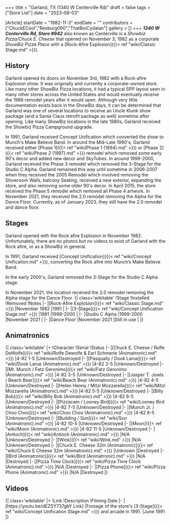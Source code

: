 +++
title = "Garland, TX (1340 W Centerville Rd)"
draft = false
tags = ["Store List"]
date = "2023-08-03"

[Article]
startDate = "1982-11-3"
endDate = ""
contributors = ["ChuckECool","Rexburg090","ThatBoiCydalan"]
gallery = []
+++
<b><i>1340 W Centerville Rd, Store #942</b></i> also known as <b></b>Centerville<b></b> is a <i>Showbiz Pizza/Chuck E. Cheese</i> that opened on November 3, 1982 as a corporate <i>ShowBiz Pizza Place</i> with a [Rock-Afire Explosion]({{< ref "wiki/Classic Stage.md" >}}).
<h2>History</h2>
Garland opened its doors on November 3rd, 1982 with a Rock-afire Explosion show. It was originally and currently a corporate-owned store. Like many other ShowBiz Pizza locations, it had a typical SPP layout seen in many other stores across the United States and would eventually receive the 1988 remodel years after it would open. Although very little documentation exists back in the ShowBiz days, it can be determined that Garland was one of several locations to receive an Uncle Klunk show package (and a Santa Claus retrofit package as well) sometime after opening. Like many ShowBiz locations in the late 1980s, Garland received the Showbiz Pizza Campground upgrade.

In 1991, Garland received Concept Unification which converted the show to Munch's Make Believe Band. In around the Mid-Late 1990's, Garland received either [Phase 1]({{< ref "wiki/Phase 1 (1994).md" >}}) or [Phase 2]({{< ref "wiki/Phase 2 (1997).md" >}}) remodel which removed some early 90's decor and added new decor and SkyTubes. In around 1999-2000, Garland received the Phase 3 remodel which removed the 3-Stage for the Studio C Alpha. Garland remained this way until sometime in 2006-2007 when they received the 2005 Remodel which involved removing the Showroom Walls, balcony Seating, received a new exterior, expanding the store, and also removing some older 90's decor. In April 2015, the store received the Phase 5 remodel which removed all Phase 4 artwork. In November 2021, they received the 2.0 remodel removing the Alpha for the Dance Floor. Currently, as of January 2023, they still have the 2.0 remodel and dance floor.
<h2>Stages</h2>
Garland opened with the Rock afire Explosion in November 1982. Unfortunately, there are no photos but no videos to exist of Garland with the Rock afire, or as a ShowBiz in general.

In 1991, Garland received [Concept Unification]({{< ref "wiki/Concept Unification.md" >}}), converting the Rock afire into Munch’s Make Believe Band.

In the early 2000's, Garland removed the 3-Stage for the Studio C Alpha stage.

In November 2021, the location received the 2.0 remodel removing the Alpha stage for the Dance Floor.
{| class='wikitable'
!Stage
!Installed
!Removed
!Notes
|-
|[Rock-Afire Explosion]({{< ref "wiki/Classic Stage.md" >}})
|November 1982
|1991
|
|-
|[3-Stage]({{< ref "wiki/Concept Unification Stage.md" >}})
|1991
|1999-2000
|
|-
|Studio C Alpha
|1999-2000
|November 2021
|
|-
|Dance Floor
|November 2021
|Still in use
|
|}
<h2>Animatronics</h2>
{| class='wikitable'
|+
!Character
!Serial
!Status
|-
|[Chuck E. Cheese / Rolfe DeWolfe]({{< ref "wiki/Rolfe Dewolfe & Earl Schmerle (Animatronic).md" >}})
|4-82 1-5
|Unknown/Destroyed
|-
|[Pasqually / Dook Larue]({{< ref "wiki/Dook Larue (Animatronic).md" >}})
|4-82 2-5
|Unknown/Destroyed
|-
|[Mr. Munch / Fatz Geronimo]({{< ref "wiki/Fatz Geronimo (Animatronic).md" >}})
|4-82 3-5
|Unknown/Destroyed
|-
|[Jasper T. Jowls / Beach Bear]({{< ref "wiki/Beach Bear (Animatronic).md" >}})
|4-82 4-5
|Unknown/Destroyed
|-
|[Helen Henny / Mitzi Mozzarella]({{< ref "wiki/Mitzi Mozzarella (Animatronic).md" >}})
|4-82 5-5
|Unknown/Destroyed
|-
|[Billy Bob]({{< ref "wiki/Billy Bob (Animatronic).md" >}})
|4-82 6-5
|Unknown/Destroyed
|-
|[Pizzacam / Looney Bird]({{< ref "wiki/Looney Bird (Animatronic).md" >}})
|4-82 7-5
|Unknown/Destroyed
|-
|[Munch Jr. / Choo Choo]({{< ref "wiki/Choo Choo (Animatronic).md" >}})
|4-82 8-5
|Unknown/Destroyed
|-
|[Building / Sun]({{< ref "wiki/Sun (Animatronic).md" >}})
|4-82 10-5
|Unknown/Destroyed
|-
|[Moon]({{< ref "wiki/Moon (Animatronic).md" >}})
|4-82 11-5
|Unknown/Destroyed
|-
|[Antioch]({{< ref "wiki/Antioch (Animatronic).md" >}})
|N/A
|Unknown/Destroyed
|-
|[Wink]({{< ref "wiki/Wink.md" >}})
|N/A
|Unknown/Destroyed
|-
|[Chuck E. Cheese 32m (Animatronic)]({{< ref "wiki/Chuck E Cheese 32m (Animatronic).md" >}})
|Unknown
|Destroyed
|-
|[Bird (Animatronic)]({{< ref "wiki/Bird (Animatronic).md" >}})
|N/A
|Destroyed
|-
|[Pizza Time Clock]({{< ref "wiki/Pizza Time Clock (Animatronic).md" >}})
|N/A
|Destroyed
|-
|[Pizza Phone]({{< ref "wiki/Pizza Phone (Animatronic).md" >}})
|N/A
|Destroyed
|}

<h2>Videos</h2>
{| class='wikitable'
|+
!Link
!Description
!Filming Date
|-
|[https://youtu.be/dEZSY737gbY Link]
|Footage of the store's [3-Stage]({{< ref "wiki/Concept Unification Stage.md" >}}) and arcade in 1991.
|June 1991
|}


<references />